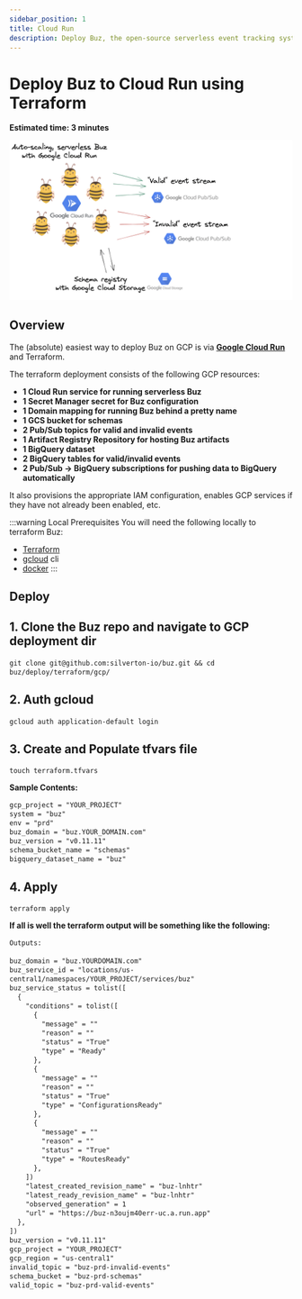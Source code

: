 ```yaml
---
sidebar_position: 1
title: Cloud Run
description: Deploy Buz, the open-source serverless event tracking system, to Cloud Run in 3 minutes using Terraform.
---
```



# Deploy Buz to Cloud Run using Terraform

**Estimated time: 3 minutes**

![gcp-deploy-diag](../img/gcp/gcp-deploy-diag.png)

## Overview

The (absolute) easiest way to deploy Buz on GCP is via **[Google Cloud Run](https://cloud.google.com/run)** and Terraform.

The terraform deployment consists of the following GCP resources:

* **1 Cloud Run service for running serverless Buz**
* **1 Secret Manager secret for Buz configuration**
* **1 Domain mapping for running Buz behind a pretty name**
* **1 GCS bucket for schemas**
* **2 Pub/Sub topics for valid and invalid events**
* **1 Artifact Registry Repository for hosting Buz artifacts**
* **1 BigQuery dataset**
* **2 BigQuery tables for valid/invalid events**
* **2 Pub/Sub -> BigQuery subscriptions for pushing data to BigQuery automatically**

It also provisions the appropriate IAM configuration, enables GCP services if they have not already been enabled, etc.


:::warning Local Prerequisites
You will need the following locally to terraform Buz:
- [Terraform](https://www.terraform.io/downloads)
- [gcloud](https://cloud.google.com/sdk/gcloud) cli
- [docker](https://www.docker.com/)
:::


## Deploy

## 1. Clone the Buz repo and navigate to GCP deployment dir

```
git clone git@github.com:silverton-io/buz.git && cd buz/deploy/terraform/gcp/
```

## 2. Auth gcloud

```
gcloud auth application-default login
```

## 3. Create and Populate tfvars file


```
touch terraform.tfvars
```

**Sample Contents:**

```
gcp_project = "YOUR_PROJECT"
system = "buz"
env = "prd"
buz_domain = "buz.YOUR_DOMAIN.com"
buz_version = "v0.11.11"
schema_bucket_name = "schemas"
bigquery_dataset_name = "buz"
```


## 4. Apply
```
terraform apply
```

**If all is well the terraform output will be something like the following:**

```
Outputs:

buz_domain = "buz.YOURDOMAIN.com"
buz_service_id = "locations/us-central1/namespaces/YOUR_PROJECT/services/buz"
buz_service_status = tolist([
  {
    "conditions" = tolist([
      {
        "message" = ""
        "reason" = ""
        "status" = "True"
        "type" = "Ready"
      },
      {
        "message" = ""
        "reason" = ""
        "status" = "True"
        "type" = "ConfigurationsReady"
      },
      {
        "message" = ""
        "reason" = ""
        "status" = "True"
        "type" = "RoutesReady"
      },
    ])
    "latest_created_revision_name" = "buz-lnhtr"
    "latest_ready_revision_name" = "buz-lnhtr"
    "observed_generation" = 1
    "url" = "https://buz-n3oujm40err-uc.a.run.app"
  },
])
buz_version = "v0.11.11"
gcp_project = "YOUR_PROJECT"
gcp_region = "us-central1"
invalid_topic = "buz-prd-invalid-events"
schema_bucket = "buz-prd-schemas"
valid_topic = "buz-prd-valid-events"
```
